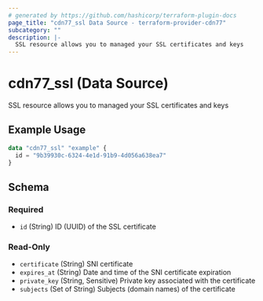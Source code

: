 ```yaml
---
# generated by https://github.com/hashicorp/terraform-plugin-docs
page_title: "cdn77_ssl Data Source - terraform-provider-cdn77"
subcategory: ""
description: |-
  SSL resource allows you to managed your SSL certificates and keys
---
```


# cdn77_ssl (Data Source)

SSL resource allows you to managed your SSL certificates and keys

## Example Usage

```terraform
data "cdn77_ssl" "example" {
  id = "9b39930c-6324-4e1d-91b9-4d056a638ea7"
}
```

<!-- schema generated by tfplugindocs -->
## Schema

### Required

- `id` (String) ID (UUID) of the SSL certificate

### Read-Only

- `certificate` (String) SNI certificate
- `expires_at` (String) Date and time of the SNI certificate expiration
- `private_key` (String, Sensitive) Private key associated with the certificate
- `subjects` (Set of String) Subjects (domain names) of the certificate
